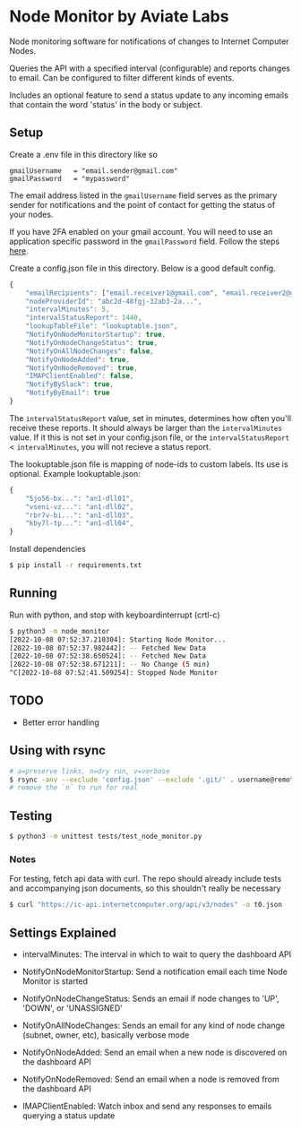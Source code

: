 # Node Monitor by Aviate Labs

Node monitoring software for notifications of changes to Internet Computer Nodes.

Queries the API with a specified interval (configurable) and reports changes to email.
Can be configured to filter different kinds of events.

Includes an optional feature to send a status update to any incoming emails that contain the word 'status' in the body or subject.


## Setup
Create a .env file in this directory like so
```text
gmailUsername   = "email.sender@gmail.com"
gmailPassword   = "mypassword"
```
The email address listed in the `gmailUsername` field serves as the primary sender for notifications and the point of contact for getting the status of your nodes. 

If you have 2FA enabled on your gmail account. You will need to use an application specific password in the `gmailPassword` field. Follow the steps [here](https://support.google.com/mail/answer/185833?hl=en-GB).


Create a config.json file in this directory. Below is a good default config.
```js
{
    "emailRecipients": ["email.receiver1@gmail.com", "email.receiver2@gmail.com"],
    "nodeProviderId": "abc2d-48fgj-32ab3-2a...",
    "intervalMinutes": 5,
    "intervalStatusReport": 1440, 
    "lookupTableFile": "lookuptable.json",
    "NotifyOnNodeMonitorStartup": true,
    "NotifyOnNodeChangeStatus": true,
    "NotifyOnAllNodeChanges": false,
    "NotifyOnNodeAdded": true,
    "NotifyOnNodeRemoved": true,
    "IMAPClientEnabled": false,
    "NotifyBySlack": true,
    "NotifyByEmail": true
}
```
The `intervalStatusReport` value, set in minutes, determines how often you'll receive these reports. It should always be larger than the `intervalMinutes` value. If it this is not set in your config.json file, or the `intervalStatusReport` < `intervalMinutes`, you will not recieve a status report.

The lookuptable.json file is mapping of node-ids to custom labels. Its use is optional.
Example lookuptable.json:
```js
{
    "5jo56-bx...": "an1-dll01",
    "vseni-vz...": "an1-dll02",
    "rbr7v-bi...": "an1-dll03",
    "kby7l-tp...": "an1-dll04",
}
```


Install dependencies
```sh
$ pip install -r requirements.txt
```


## Running
Run with python, and stop with keyboardinterrupt (crtl-c)
```sh
$ python3 -m node_monitor
[2022-10-08 07:52:37.210304]: Starting Node Monitor...
[2022-10-08 07:52:37.982442]: -- Fetched New Data
[2022-10-08 07:52:38.650524]: -- Fetched New Data
[2022-10-08 07:52:38.671211]: -- No Change (5 min)
^C[2022-10-08 07:52:41.509254]: Stopped Node Monitor
```


## TODO
- Better error handling

## Using with rsync
```bash
# a=preserve links, n=dry run, v=verbose
$ rsync -anv --exclude 'config.json' --exclude '.git/' . username@remote_host:/root/directory
# remove the `n` to run for real
```

## Testing
```sh
$ python3 -m unittest tests/test_node_monitor.py
```
### Notes
For testing, fetch api data with curl. The repo should already include tests and accompanying json documents, so this shouldn't really be necessary
```sh
$ curl "https://ic-api.internetcomputer.org/api/v3/nodes" -o t0.json
```



## Settings Explained

- intervalMinutes: The interval in which to wait to query the dashboard API

- NotifyOnNodeMonitorStartup: Send a notification email each time Node Monitor is started

- NotifyOnNodeChangeStatus: Sends an email if node changes to 'UP', 'DOWN', or 'UNASSIGNED'

- NotifyOnAllNodeChanges: Sends an email for any kind of node change (subnet, owner, etc), basically verbose mode

- NotifyOnNodeAdded: Send an email when a new node is discovered on the dashboard API

- NotifyOnNodeRemoved: Send an email when a node is removed from the dashboard API

- IMAPClientEnabled: Watch inbox and send any responses to emails querying a status update

